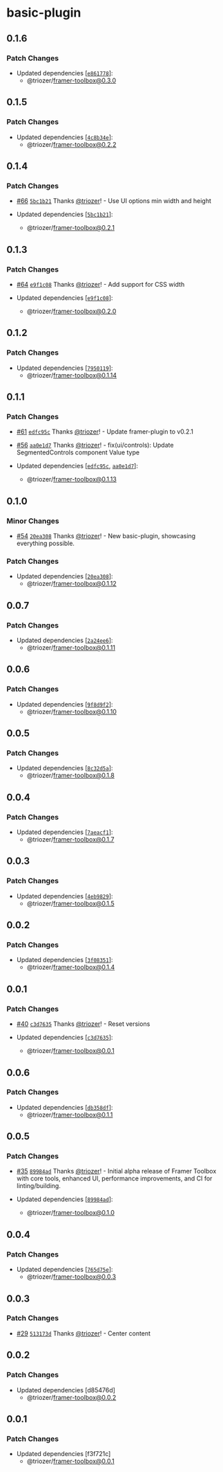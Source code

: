 # basic-plugin

## 0.1.6

### Patch Changes

- Updated dependencies [[`e861778`](https://github.com/triozer/framer-toolbox/commit/e861778822f4a10f7f0f9319d49beecde6f28e2c)]:
  - @triozer/framer-toolbox@0.3.0

## 0.1.5

### Patch Changes

- Updated dependencies [[`4c8b34e`](https://github.com/triozer/framer-toolbox/commit/4c8b34e9ce58c3464181af5457d7c0e54e17ba91)]:
  - @triozer/framer-toolbox@0.2.2

## 0.1.4

### Patch Changes

- [#66](https://github.com/triozer/framer-toolbox/pull/66) [`5bc1b21`](https://github.com/triozer/framer-toolbox/commit/5bc1b21760f676263b362741c550472bcac7f7dc) Thanks [@triozer](https://github.com/triozer)! - Use UI options min width and height

- Updated dependencies [[`5bc1b21`](https://github.com/triozer/framer-toolbox/commit/5bc1b21760f676263b362741c550472bcac7f7dc)]:
  - @triozer/framer-toolbox@0.2.1

## 0.1.3

### Patch Changes

- [#64](https://github.com/triozer/framer-toolbox/pull/64) [`e9f1c08`](https://github.com/triozer/framer-toolbox/commit/e9f1c088781d1271f49c180ccd94b0ed0db54b71) Thanks [@triozer](https://github.com/triozer)! - Add support for CSS width

- Updated dependencies [[`e9f1c08`](https://github.com/triozer/framer-toolbox/commit/e9f1c088781d1271f49c180ccd94b0ed0db54b71)]:
  - @triozer/framer-toolbox@0.2.0

## 0.1.2

### Patch Changes

- Updated dependencies [[`7950119`](https://github.com/triozer/framer-toolbox/commit/7950119f5bde3cbbd3b6254e020191a4eb482fc8)]:
  - @triozer/framer-toolbox@0.1.14

## 0.1.1

### Patch Changes

- [#61](https://github.com/triozer/framer-toolbox/pull/61) [`edfc95c`](https://github.com/triozer/framer-toolbox/commit/edfc95c9722f89fa3fc27d758aa83c8e28aef341) Thanks [@triozer](https://github.com/triozer)! - Update framer-plugin to v0.2.1

- [#56](https://github.com/triozer/framer-toolbox/pull/56) [`aa0e1d7`](https://github.com/triozer/framer-toolbox/commit/aa0e1d7b2c13d409753698714ae94d6ea8858937) Thanks [@triozer](https://github.com/triozer)! - fix(ui/controls): Update SegmentedControls component Value type

- Updated dependencies [[`edfc95c`](https://github.com/triozer/framer-toolbox/commit/edfc95c9722f89fa3fc27d758aa83c8e28aef341), [`aa0e1d7`](https://github.com/triozer/framer-toolbox/commit/aa0e1d7b2c13d409753698714ae94d6ea8858937)]:
  - @triozer/framer-toolbox@0.1.13

## 0.1.0

### Minor Changes

- [#54](https://github.com/triozer/framer-toolbox/pull/54) [`20ea308`](https://github.com/triozer/framer-toolbox/commit/20ea30820c29830de3aa54b98df878204be78e5f) Thanks [@triozer](https://github.com/triozer)! - New basic-plugin, showcasing everything possible.

### Patch Changes

- Updated dependencies [[`20ea308`](https://github.com/triozer/framer-toolbox/commit/20ea30820c29830de3aa54b98df878204be78e5f)]:
  - @triozer/framer-toolbox@0.1.12

## 0.0.7

### Patch Changes

- Updated dependencies [[`2a24ee6`](https://github.com/triozer/framer-toolbox/commit/2a24ee686a3a787863d7262c6d0063d4377c6c69)]:
  - @triozer/framer-toolbox@0.1.11

## 0.0.6

### Patch Changes

- Updated dependencies [[`9f8d9f2`](https://github.com/triozer/framer-toolbox/commit/9f8d9f26da6413698a507607157dd2e1dfe1b1d0)]:
  - @triozer/framer-toolbox@0.1.10

## 0.0.5

### Patch Changes

- Updated dependencies [[`8c32d5a`](https://github.com/triozer/framer-toolbox/commit/8c32d5a71f87e01cb13f9ee73726cc0ba7061880)]:
  - @triozer/framer-toolbox@0.1.8

## 0.0.4

### Patch Changes

- Updated dependencies [[`7aeacf1`](https://github.com/triozer/framer-toolbox/commit/7aeacf10f871d898939772e06bcb7d54e242337c)]:
  - @triozer/framer-toolbox@0.1.7

## 0.0.3

### Patch Changes

- Updated dependencies [[`4eb9829`](https://github.com/triozer/framer-toolbox/commit/4eb982959ef2f16fb8a5c1899db6daa75c566d57)]:
  - @triozer/framer-toolbox@0.1.5

## 0.0.2

### Patch Changes

- Updated dependencies [[`3f08351`](https://github.com/triozer/framer-toolbox/commit/3f08351d2e274ad0570bdadcf05ccd2abc48a764)]:
  - @triozer/framer-toolbox@0.1.4

## 0.0.1

### Patch Changes

- [#40](https://github.com/triozer/framer-toolbox/pull/40) [`c3d7635`](https://github.com/triozer/framer-toolbox/commit/c3d7635df3e1ed0a1586f9f7dff253ff23288093) Thanks [@triozer](https://github.com/triozer)! - Reset versions

- Updated dependencies [[`c3d7635`](https://github.com/triozer/framer-toolbox/commit/c3d7635df3e1ed0a1586f9f7dff253ff23288093)]:
  - @triozer/framer-toolbox@0.0.1

## 0.0.6

### Patch Changes

- Updated dependencies [[`db358df`](https://github.com/triozer/framer-toolbox/commit/db358df320b04099075b91dd3231dde7fab36b5c)]:
  - @triozer/framer-toolbox@0.1.1

## 0.0.5

### Patch Changes

- [#35](https://github.com/triozer/framer-toolbox/pull/35) [`89984ad`](https://github.com/triozer/framer-toolbox/commit/89984adc89755292cbb1274d6d6d8f73da1fe09b) Thanks [@triozer](https://github.com/triozer)! - Initial alpha release of Framer Toolbox with core tools, enhanced UI, performance improvements, and CI for linting/building.

- Updated dependencies [[`89984ad`](https://github.com/triozer/framer-toolbox/commit/89984adc89755292cbb1274d6d6d8f73da1fe09b)]:
  - @triozer/framer-toolbox@0.1.0

## 0.0.4

### Patch Changes

- Updated dependencies [[`765d75e`](https://github.com/triozer/framer-toolbox/commit/765d75ed6926db02ed5e16ba514e097ba7cd3799)]:
  - @triozer/framer-toolbox@0.0.3

## 0.0.3

### Patch Changes

- [#29](https://github.com/triozer/framer-toolbox/pull/29) [`513173d`](https://github.com/triozer/framer-toolbox/commit/513173dc068fd0ee194246df5b97a12a1c02a5ed) Thanks [@triozer](https://github.com/triozer)! - Center content

## 0.0.2

### Patch Changes

- Updated dependencies [d85476d]
  - @triozer/framer-toolbox@0.0.2

## 0.0.1

### Patch Changes

- Updated dependencies [f3f721c]
  - @triozer/framer-toolbox@0.0.1
